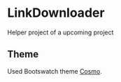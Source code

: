 # LinkDownloader
Helper project of a upcoming project

## Theme
Used Bootswatch theme [Cosmo](https://bootswatch.com/cosmo/).
